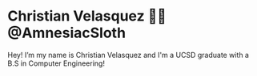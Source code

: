 # Christian Velasquez :man_technologist: @AmnesiacSloth

Hey! I’m my name is Christian Velasquez and I'm a UCSD graduate with a B.S in Computer Engineering! 

<!---
AmnesiacSloth/AmnesiacSloth is a ✨ special ✨ repository because its `README.md` (this file) appears on your GitHub profile.
You can click the Preview link to take a look at your changes.
--->
